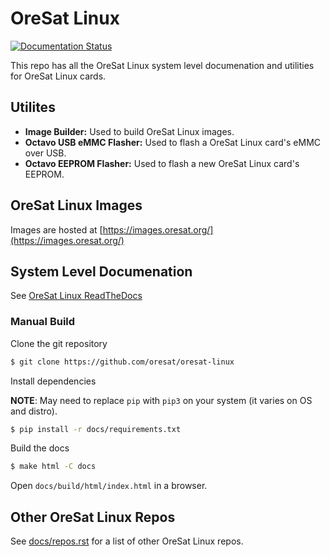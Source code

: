 # OreSat Linux

[![Documentation Status](https://readthedocs.org/projects/oresat-linux/badge/?version=latest)](https://oresat-linux.readthedocs.io/en/latest/?badge=latest)

This repo has all the OreSat Linux system level documenation and utilities for
OreSat Linux cards.

## Utilites

- **Image Builder:** Used to build OreSat Linux images.
- **Octavo USB eMMC Flasher:** Used to flash a OreSat Linux card's eMMC over USB.
- **Octavo EEPROM Flasher:** Used to flash a new OreSat Linux card's EEPROM.

## OreSat Linux Images

Images are hosted at [https://images.oresat.org/](https://images.oresat.org/)

## System Level Documenation

See [OreSat Linux ReadTheDocs](https://oresat-linux.readthedocs.io/en/latest/)

### Manual Build

Clone the git repository

```bash
$ git clone https://github.com/oresat/oresat-linux
````

Install dependencies

**NOTE**: May need to replace `pip` with `pip3` on your system (it varies on
OS and distro).

```bash
$ pip install -r docs/requirements.txt
```

Build the docs

```bash
$ make html -C docs
```

Open `docs/build/html/index.html` in a browser.

## Other OreSat Linux Repos

See [docs/repos.rst](docs/repos.rst) for a list of other OreSat Linux repos.
